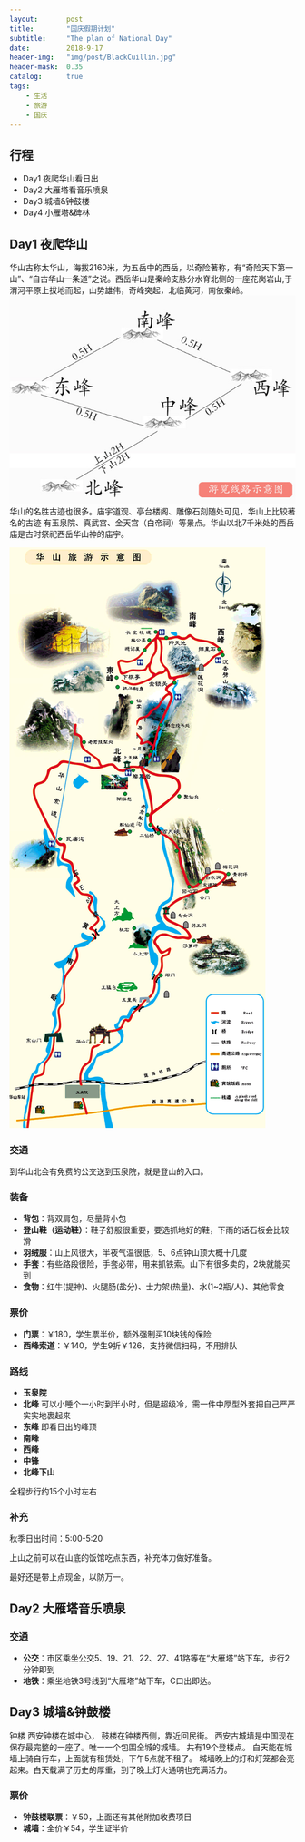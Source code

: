 ```yaml
---
layout:       post
title:        "国庆假期计划"
subtitle:     "The plan of National Day"
date:         2018-9-17
header-img:   "img/post/BlackCuillin.jpg"
header-mask:  0.35
catalog:      true
tags:
    - 生活
    - 旅游
    - 国庆
---
```

## 行程
- Day1 夜爬华山看日出
- Day2 大雁塔看音乐喷泉
- Day3 城墙&钟鼓楼 
- Day4 小雁塔&碑林

## Day1 夜爬华山
华山古称太华山，海拔2160米，为五岳中的西岳，以奇险著称，有“奇险天下第一山”、“自古华山一条道”之说。西岳华山是秦岭支脉分水脊北侧的一座花岗岩山,于渭河平原上拔地而起，山势雄伟，奇峰突起，北临黄河，南依秦岭。
![华山山峰示意图](/img/post/m_map.jpeg)
华山的名胜古迹也很多。庙宇道观、亭台楼阁、雕像石刻随处可见，华山上比较著名的古迹
有玉泉院、真武宫、金天宫（白帝祠）等景点。华山以北7千米处的西岳庙是古时祭祀西岳华山神的庙宇。

![华山地图](/img/post/all_map.gif)

### 交通

到华山北会有免费的公交送到玉泉院，就是登山的入口。
### 装备
- **背包**：背双肩包，尽量背小包
- **登山鞋（运动鞋）**：鞋子舒服很重要，要选抓地好的鞋，下雨的话石板会比较滑
- **羽绒服**：山上风很大，半夜气温很低，5、6点钟山顶大概十几度
- **手套**：有些路段很险，手套必带，用来抓铁索。山下有很多卖的，2块就能买到
- **食物**：红牛(提神)、火腿肠(盐分)、士力架(热量)、水(1~2瓶/人)、其他零食

### 票价
- **门票**：￥180，学生票半价，额外强制买10块钱的保险
- **西峰索道**：￥140，学生9折￥126，支持微信扫码，不用排队

### 路线
- **玉泉院**
- **北峰** 可以小睡个一小时到半小时，但是超级冷，需一件中厚型外套把自己严严实实地裹起来
- **东峰** 即看日出的峰顶
- **南峰**
- **西峰** 
- **中锋** 
- **北峰下山**

全程步行约15个小时左右
### 补充
秋季日出时间：5:00-5:20

上山之前可以在山底的饭馆吃点东西，补充体力做好准备。

最好还是带上点现金，以防万一。

## Day2 大雁塔音乐喷泉


### 交通
- **公交**：市区乘坐公交5、19、21、22、27、41路等在“大雁塔”站下车，步行2分钟即到
- **地铁**：乘坐地铁3号线到“大雁塔”站下车，C口出即达。

## Day3 城墙&钟鼓楼
钟楼
西安钟楼在城中心，
鼓楼在钟楼西侧，靠近回民街。
西安古城墙是中国现在保存最完整的一座了。唯一一个包围全城的城墙。
共有19个登楼点。
白天能在城墙上骑自行车，上面就有租赁处，下午5点就不租了。
城墙晚上的灯和灯笼都会亮起来。白天载满了历史的厚重，到了晚上灯火通明也充满活力。
### 票价
- **钟鼓楼联票**：￥50，上面还有其他附加收费项目
- **城墙**：全价￥54，学生证半价